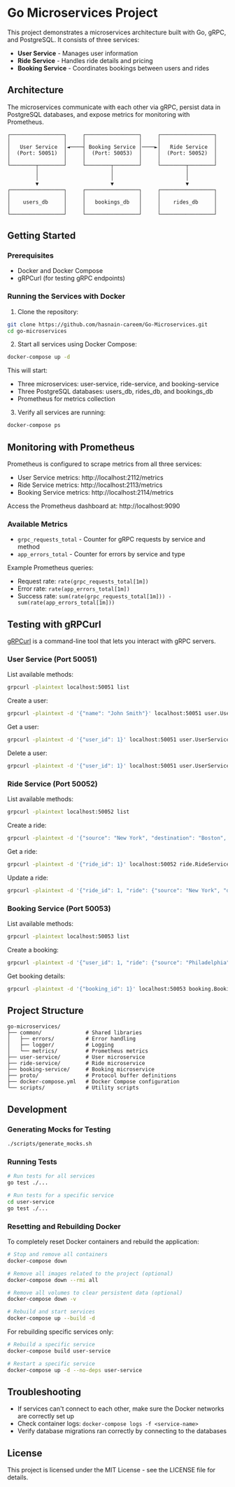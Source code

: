 # Go Microservices Project

This project demonstrates a microservices architecture built with Go, gRPC, and PostgreSQL. It consists of three services:

- **User Service** - Manages user information
- **Ride Service** - Handles ride details and pricing
- **Booking Service** - Coordinates bookings between users and rides

## Architecture

The microservices communicate with each other via gRPC, persist data in PostgreSQL databases, and expose metrics for monitoring with Prometheus.

```
┌─────────────────┐     ┌─────────────────┐     ┌─────────────────┐
│                 │     │                 │     │                 │
│   User Service  │◄────┤ Booking Service │────►│   Ride Service  │
│  (Port: 50051)  │     │  (Port: 50053)  │     │  (Port: 50052)  │
│                 │     │                 │     │                 │
└────────┬────────┘     └────────┬────────┘     └────────┬────────┘
         │                       │                       │
         │                       │                       │
         ▼                       ▼                       ▼
┌─────────────────┐     ┌─────────────────┐     ┌─────────────────┐
│                 │     │                 │     │                 │
│    users_db     │     │   bookings_db   │     │    rides_db     │
│                 │     │                 │     │                 │
└─────────────────┘     └─────────────────┘     └─────────────────┘
```

## Getting Started

### Prerequisites

- Docker and Docker Compose
- gRPCurl (for testing gRPC endpoints)

### Running the Services with Docker

1. Clone the repository:

```bash
git clone https://github.com/hasnain-careem/Go-Microservices.git
cd go-microservices
```

2. Start all services using Docker Compose:

```bash
docker-compose up -d
```

This will start:
- Three microservices: user-service, ride-service, and booking-service
- Three PostgreSQL databases: users_db, rides_db, and bookings_db
- Prometheus for metrics collection

3. Verify all services are running:

```bash
docker-compose ps
```

## Monitoring with Prometheus

Prometheus is configured to scrape metrics from all three services:

- User Service metrics: http://localhost:2112/metrics
- Ride Service metrics: http://localhost:2113/metrics
- Booking Service metrics: http://localhost:2114/metrics


Access the Prometheus dashboard at: http://localhost:9090

### Available Metrics

- `grpc_requests_total` - Counter for gRPC requests by service and method
- `app_errors_total` - Counter for errors by service and type

Example Prometheus queries:
- Request rate: `rate(grpc_requests_total[1m])`
- Error rate: `rate(app_errors_total[1m])`
- Success rate: `sum(rate(grpc_requests_total[1m])) - sum(rate(app_errors_total[1m]))`

## Testing with gRPCurl

[gRPCurl](https://github.com/fullstorydev/grpcurl) is a command-line tool that lets you interact with gRPC servers.

### User Service (Port 50051)

List available methods:
```bash
grpcurl -plaintext localhost:50051 list
```

Create a user:
```bash
grpcurl -plaintext -d '{"name": "John Smith"}' localhost:50051 user.UserService/CreateUser
```

Get a user:
```bash
grpcurl -plaintext -d '{"user_id": 1}' localhost:50051 user.UserService/GetUser
```

Delete a user:
```bash
grpcurl -plaintext -d '{"user_id": 1}' localhost:50051 user.UserService/DeleteUser
```

### Ride Service (Port 50052)

List available methods:
```bash
grpcurl -plaintext localhost:50052 list
```

Create a ride:
```bash
grpcurl -plaintext -d '{"source": "New York", "destination": "Boston", "distance": 200, "cost": 150}' localhost:50052 ride.RideService/CreateRide
```

Get a ride:
```bash
grpcurl -plaintext -d '{"ride_id": 1}' localhost:50052 ride.RideService/GetRide
```

Update a ride:
```bash
grpcurl -plaintext -d '{"ride_id": 1, "ride": {"source": "New York", "destination": "Washington DC", "distance": 225, "cost": 175}}' localhost:50052 ride.RideService/UpdateRide
```

### Booking Service (Port 50053)

List available methods:
```bash
grpcurl -plaintext localhost:50053 list
```

Create a booking:
```bash
grpcurl -plaintext -d '{"user_id": 1, "ride": {"source": "Philadelphia", "destination": "Pittsburgh", "distance": 305, "cost": 200}}' localhost:50053 booking.BookingService/CreateBooking
```

Get booking details:
```bash
grpcurl -plaintext -d '{"booking_id": 1}' localhost:50053 booking.BookingService/GetBooking
```

## Project Structure

```
go-microservices/
├── common/              # Shared libraries
│   ├── errors/          # Error handling
│   ├── logger/          # Logging
│   └── metrics/         # Prometheus metrics
├── user-service/        # User microservice
├── ride-service/        # Ride microservice
├── booking-service/     # Booking microservice
├── proto/               # Protocol buffer definitions
├── docker-compose.yml   # Docker Compose configuration
└── scripts/             # Utility scripts
```

## Development

### Generating Mocks for Testing

```bash
./scripts/generate_mocks.sh
```

### Running Tests

```bash
# Run tests for all services
go test ./...

# Run tests for a specific service
cd user-service
go test ./...
```

### Resetting and Rebuilding Docker

To completely reset Docker containers and rebuild the application:

```bash
# Stop and remove all containers
docker-compose down

# Remove all images related to the project (optional)
docker-compose down --rmi all

# Remove all volumes to clear persistent data (optional)
docker-compose down -v

# Rebuild and start services
docker-compose up --build -d
```

For rebuilding specific services only:

```bash
# Rebuild a specific service
docker-compose build user-service

# Restart a specific service
docker-compose up -d --no-deps user-service
```

## Troubleshooting

- If services can't connect to each other, make sure the Docker networks are correctly set up
- Check container logs: `docker-compose logs -f <service-name>`
- Verify database migrations ran correctly by connecting to the databases

## License

This project is licensed under the MIT License - see the LICENSE file for details.
